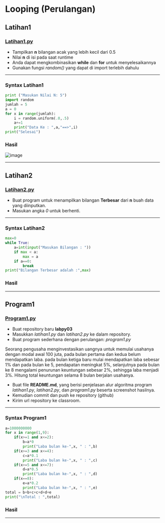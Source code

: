 # Looping (Perulangan)

## Latihan1
### [Latihan1.py](https://github.com/irvanar/labpy03/blob/main/Latihan1.py)
* Tampilkan **n** bilangan acak yang lebih kecil dari 0.5
* Nilai **n** di isi pada saat runtime
* Anda dapat mengkombinasikan **while** dan **for** untuk menyelesaikannya
* Gunakan fungsi *random()* yang dapat di import terlebih dahulu
-----------
### Syntax Latihan1
```Python
print ("Masukan Nilai N: 5")
import random
jumlah = 5
a = 0
for x in range(jumlah):
    i = random.uniform(.0,.5)
    a+=1
    print("Data Ke : ",a,"==>",i)
print("Selesai")
```
### Hasil
![image](https://user-images.githubusercontent.com/84762007/147786950-127efb88-98b8-4444-89f2-75e2035a2bca.png)

-----------
## Latihan2
### [Latihan2.py](https://github.com/irvanar/labpy03/blob/main/Latihan2.py)
* Buat program untuk menampilkan bilangan **Terbesar** dari **n** buah data yang diinputkan.
* Masukan angka *0* untuk berhenti.
-----------

### Syntax Latihan2
```Python
max=0
while True:
    a=int(input("Masukan Bilangan : "))
    if max < a:
        max = a
    if a==0:
        break
print("Bilangan Terbesar adalah :",max)
```
### Hasil

-----------
## Program1
### [Program1.py](https://github.com/irvanar/labpy03/blob/main/program1.py)
* Buat repository baru **labpy03** 
* Masukkan *latihan1.py* dan *latihan2.py* ke dalam repository. 
* Buat program sederhana dengan perulangan: *program1.py*

Seorang pengusaha menginvestasikan uangnya untuk memulai usahanya dengan modal awal 100 juta, pada bulan pertama dan kedua belum mendapatkan laba. pada bulan ketiga baru mulai mendapatkan laba sebesar 1% dan pada bulan ke 5, pendapatan meningkat 5%, selanjutnya pada bulan ke 8 mengalami penurunan keuntungan sebesar 2%, sehingga laba menjadi 3%. Hitung total keuntungan selama 8 bulan berjalan usahanya.

* Buat file **README.md**, yang berisi penjelasan alur algoritma program *latihan1.py*, *latihan2.py*, dan *program1.py* beserta screenshot hasilnya.
* Kemudian commit dan push ke repository (github) 
* Kirim url repository ke classroom. 
-----------

### Syntax Program1
```Python
a=1000000000
for x in range(1,9):
    if(x>=1 and x<=2):
        b=a*0
        print("Laba bulan ke-",x, " : ",b)
    if(x>=3 and x<=4):
        c=a*0.1
        print("Laba bulan ke-",x, " : ",c)
    if(x>=5 and x<=7):
        d=a*0.5
        print("Laba bulan ke-",x, " : ",d)
    if(x==8):
        e=a*0.2
        print("Laba bulan ke-",x, " : ",e)
total = b+b+c+c+d+d+e
print("\nTotal : ",total)
```
### Hasil

-----------
